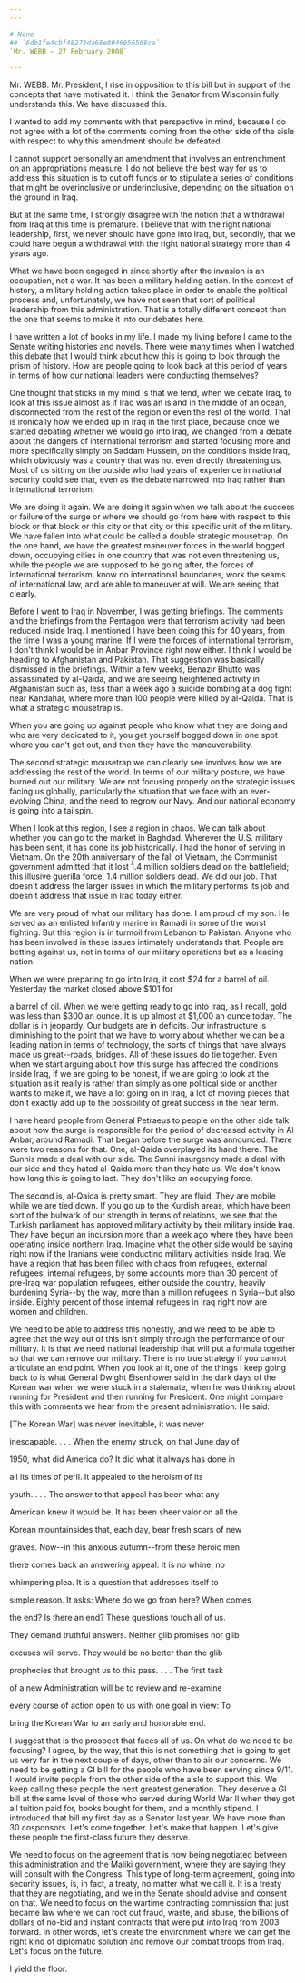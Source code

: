 ```yaml
---
---

# None
## `6db1fe4cbf48273da68e8946956568ca`
`Mr. WEBB — 27 February 2008`

---
```



Mr. WEBB. Mr. President, I rise in opposition to this bill but in 
support of the concepts that have motivated it. I think the Senator 
from Wisconsin fully understands this. We have discussed this.

I wanted to add my comments with that perspective in mind, because I 
do not agree with a lot of the comments coming from the other side of 
the aisle with respect to why this amendment should be defeated.

I cannot support personally an amendment that involves an 
entrenchment on an appropriations measure. I do not believe the best 
way for us to address this situation is to cut off funds or to 
stipulate a series of conditions that might be overinclusive or 
underinclusive, depending on the situation on the ground in Iraq.

But at the same time, I strongly disagree with the notion that a 
withdrawal from Iraq at this time is premature. I believe that with the 
right national leadership, first, we never should have gone into Iraq, 
but, secondly, that we could have begun a withdrawal with the right 
national strategy more than 4 years ago.

What we have been engaged in since shortly after the invasion is an 
occupation, not a war. It has been a military holding action. In the 
context of history, a military holding action takes place in order to 
enable the political process and, unfortunately, we have not seen that 
sort of political leadership from this administration. That is a 
totally different concept than the one that seems to make it into our 
debates here.

I have written a lot of books in my life. I made my living before I 
came to the Senate writing histories and novels. There were many times 
when I watched this debate that I would think about how this is going 
to look through the prism of history. How are people going to look back 
at this period of years in terms of how our national leaders were 
conducting themselves?

One thought that sticks in my mind is that we tend, when we debate 
Iraq, to look at this issue almost as if Iraq was an island in the 
middle of an ocean, disconnected from the rest of the region or even 
the rest of the world. That is ironically how we ended up in Iraq in 
the first place, because once we started debating whether we would go 
into Iraq, we changed from a debate about the dangers of international 
terrorism and started focusing more and more specifically simply on 
Saddam Hussein, on the conditions inside Iraq, which obviously was a 
country that was not even directly threatening us. Most of us sitting 
on the outside who had years of experience in national security could 
see that, even as the debate narrowed into Iraq rather than 
international terrorism.

We are doing it again. We are doing it again when we talk about the 
success or failure of the surge or where we should go from here with 
respect to this block or that block or this city or that city or this 
specific unit of the military. We have fallen into what could be called 
a double strategic mousetrap. On the one hand, we have the greatest 
maneuver forces in the world bogged down, occupying cities in one 
country that was not even threatening us, while the people we are 
supposed to be going after, the forces of international terrorism, know 
no international boundaries, work the seams of international law, and 
are able to maneuver at will. We are seeing that clearly.

Before I went to Iraq in November, I was getting briefings. The 
comments and the briefings from the Pentagon were that terrorism 
activity had been reduced inside Iraq. I mentioned I have been doing 
this for 40 years, from the time I was a young marine. If I were the 
forces of international terrorism, I don't think I would be in Anbar 
Province right now either. I think I would be heading to Afghanistan 
and Pakistan. That suggestion was basically dismissed in the briefings. 
Within a few weeks, Benazir Bhutto was assassinated by al-Qaida, and we 
are seeing heightened activity in Afghanistan such as, less than a week 
ago a suicide bombing at a dog fight near Kandahar, where more than 100 
people were killed by al-Qaida. That is what a strategic mousetrap is.

When you are going up against people who know what they are doing and 
who are very dedicated to it, you get yourself bogged down in one spot 
where you can't get out, and then they have the maneuverability.

The second strategic mousetrap we can clearly see involves how we are 
addressing the rest of the world. In terms of our military posture, we 
have burned out our military. We are not focusing properly on the 
strategic issues facing us globally, particularly the situation that we 
face with an ever-evolving China, and the need to regrow our Navy. And 
our national economy is going into a tailspin.

When I look at this region, I see a region in chaos. We can talk 
about whether you can go to the market in Baghdad. Wherever the U.S. 
military has been sent, it has done its job historically. I had the 
honor of serving in Vietnam. On the 20th anniversary of the fall of 
Vietnam, the Communist government admitted that it lost 1.4 million 
soldiers dead on the battlefield; this illusive guerilla force, 1.4 
million soldiers dead. We did our job. That doesn't address the larger 
issues in which the military performs its job and doesn't address that 
issue in Iraq today either.

We are very proud of what our military has done. I am proud of my 
son. He served as an enlisted Infantry marine in Ramadi in some of the 
worst fighting. But this region is in turmoil from Lebanon to Pakistan. 
Anyone who has been involved in these issues intimately understands 
that. People are betting against us, not in terms of our military 
operations but as a leading nation.

When we were preparing to go into Iraq, it cost $24 for a barrel of 
oil. Yesterday the market closed above $101 for


a barrel of oil. When we were getting ready to go into Iraq, as I 
recall, gold was less than $300 an ounce. It is up almost at $1,000 an 
ounce today. The dollar is in jeopardy. Our budgets are in deficits. 
Our infrastructure is diminishing to the point that we have to worry 
about whether we can be a leading nation in terms of technology, the 
sorts of things that have always made us great--roads, bridges. All of 
these issues do tie together. Even when we start arguing about how this 
surge has affected the conditions inside Iraq, if we are going to be 
honest, if we are going to look at the situation as it really is rather 
than simply as one political side or another wants to make it, we have 
a lot going on in Iraq, a lot of moving pieces that don't exactly add 
up to the possibility of great success in the near term.

I have heard people from General Petraeus to people on the other side 
talk about how the surge is responsible for the period of decreased 
activity in Al Anbar, around Ramadi. That began before the surge was 
announced. There were two reasons for that. One, al-Qaida overplayed 
its hand there. The Sunnis made a deal with our side. The Sunni 
insurgency made a deal with our side and they hated al-Qaida more than 
they hate us. We don't know how long this is going to last. They don't 
like an occupying force.

The second is, al-Qaida is pretty smart. They are fluid. They are 
mobile while we are tied down. If you go up to the Kurdish areas, which 
have been sort of the bulwark of our strength in terms of relations, we 
see that the Turkish parliament has approved military activity by their 
military inside Iraq. They have begun an incursion more than a week ago 
where they have been operating inside northern Iraq. Imagine what the 
other side would be saying right now if the Iranians were conducting 
military activities inside Iraq. We have a region that has been filled 
with chaos from refugees, external refugees, internal refugees, by some 
accounts more than 30 percent of pre-Iraq war population refugees, 
either outside the country, heavily burdening Syria--by the way, more 
than a million refugees in Syria--but also inside. Eighty percent of 
those internal refugees in Iraq right now are women and children.


We need to be able to address this honestly, and we need to be able 
to agree that the way out of this isn't simply through the performance 
of our military. It is that we need national leadership that will put a 
formula together so that we can remove our military. There is no true 
strategy if you cannot articulate an end point. When you look at it, 
one of the things I keep going back to is what General Dwight 
Eisenhower said in the dark days of the Korean war when we were stuck 
in a stalemate, when he was thinking about running for President and 
then running for President. One might compare this with comments we 
hear from the present administration. He said:




 [The Korean War] was never inevitable, it was never 


 inescapable. . . . When the enemy struck, on that June day of 


 1950, what did America do? It did what it always has done in 


 all its times of peril. It appealed to the heroism of its 


 youth. . . . The answer to that appeal has been what any 


 American knew it would be. It has been sheer valor on all the 


 Korean mountainsides that, each day, bear fresh scars of new 


 graves. Now--in this anxious autumn--from these heroic men 


 there comes back an answering appeal. It is no whine, no 


 whimpering plea. It is a question that addresses itself to 


 simple reason. It asks: Where do we go from here? When comes 


 the end? Is there an end? These questions touch all of us. 


 They demand truthful answers. Neither glib promises nor glib 


 excuses will serve. They would be no better than the glib 


 prophecies that brought us to this pass. . . . The first task 


 of a new Administration will be to review and re-examine 


 every course of action open to us with one goal in view: To 


 bring the Korean War to an early and honorable end.


I suggest that is the prospect that faces all of us. On what do we 
need to be focusing? I agree, by the way, that this is not something 
that is going to get us very far in the next couple of days, other than 
to air our concerns. We need to be getting a GI bill for the people who 
have been serving since 9/11. I would invite people from the other side 
of the aisle to support this. We keep calling these people the next 
greatest generation. They deserve a GI bill at the same level of those 
who served during World War II when they got all tuition paid for, 
books bought for them, and a monthly stipend. I introduced that bill my 
first day as a Senator last year. We have more than 30 cosponsors. 
Let's come together. Let's make that happen. Let's give these people 
the first-class future they deserve.

We need to focus on the agreement that is now being negotiated 
between this administration and the Maliki government, where they are 
saying they will consult with the Congress. This type of long-term 
agreement, going into security issues, is, in fact, a treaty, no matter 
what we call it. It is a treaty that they are negotiating, and we in 
the Senate should advise and consent on that. We need to focus on the 
wartime contracting commission that just became law where we can root 
out fraud, waste, and abuse, the billions of dollars of no-bid and 
instant contracts that were put into Iraq from 2003 forward. In other 
words, let's create the environment where we can get the right kind of 
diplomatic solution and remove our combat troops from Iraq. Let's focus 
on the future.

I yield the floor.